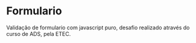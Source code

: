 # Formulario
 Validação de formulario com javascript puro, desafio realizado através do curso de ADS, pela ETEC.
